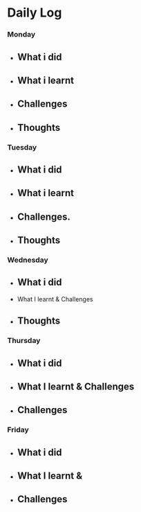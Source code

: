 # Daily Log

### Monday
- What i did
  - 
- What i learnt
  - 
- Challenges
  -  
- Thoughts
  - 

### Tuesday
- What i did
  - 
- What i learnt
  - 
- Challenges.
  - 
- Thoughts
  - 
### Wednesday
- What i did
  - 
- What I learnt & Challenges
  
- Thoughts
  - 

### Thursday
- What i did
  - 
- What I learnt & Challenges
  - 
- Challenges
  - 
 
  
### Friday
- What i did
  -  
- What I learnt & 
  - 
- Challenges
  - 
 
  
 
